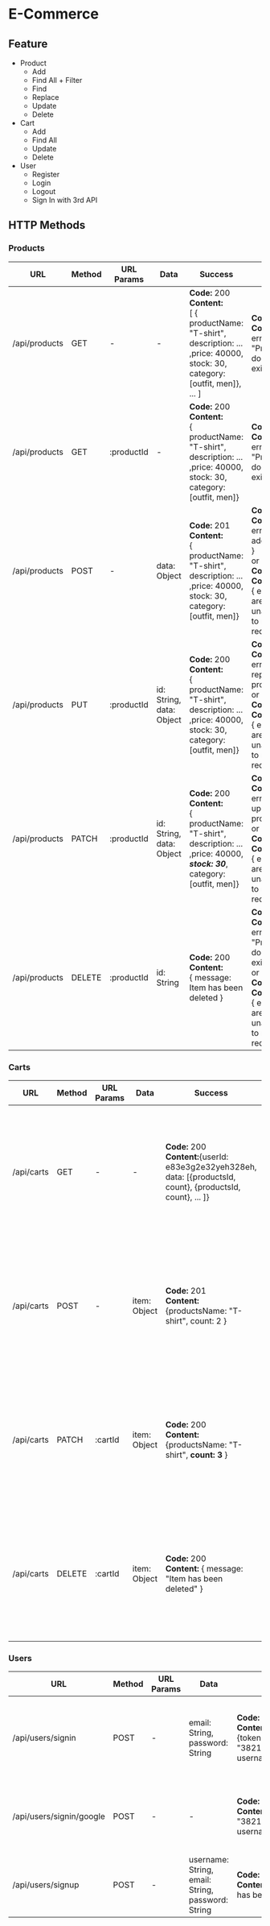 # E-Commerce
## Feature
- Product
	- Add
	- Find All + Filter
	- Find
	- Replace
	- Update
	- Delete
- Cart
	- Add
	- Find All
	- Update
	- Delete
- User
	- Register
	- Login
	- Logout
	- Sign In with 3rd API
## HTTP Methods
### Products
|URL|Method|URL Params|Data|Success|Error|
|---|------|----------|-----------|-------|-----|
|/api/products|GET|-|-| **Code:** 200 <br>**Content:** <br> [ { productName: "T-shirt", description: ... ,price: 40000, stock: 30, category:[outfit, men]}, ... ] |**Code:** 404<br> **Content:** { error : "Products doesn't exist" } |
|/api/products|GET|:productId|-| **Code:** 200 <br> **Content:**<br> { productName: "T-shirt", description: ... ,price: 40000, stock: 30, category:[outfit, men]} |**Code:** 404<br>**Content:** { error : "Product doesn't exist" } |
|/api/products|POST|-|data: Object| **Code:** 201 <br> **Content:**<br> { productName: "T-shirt", description: ... ,price: 40000, stock: 30, category:[outfit, men]} |**Code:** 404<br>**Content:** { error: "Can't add product" } <br> or <br> **Code:** 401<br>**Content:** <br> { error : "You are unauthorized to make this request." } |
|/api/products|PUT|:productId|id: String, data: Object| **Code:** 200<br>**Content:**<br> { productName: "T-shirt", description: ... ,price: 40000, stock: 30, category:[outfit, men]}  |**Code:** 404<br>**Content:** { error: "Can't replace product" }<br> or <br> **Code:** 401<br>**Content:** <br> { error : "You are unauthorized to make this request." } |
|/api/products|PATCH|:productId|id: String, data: Object| **Code:** 200<br>**Content:**<br> { productName: "T-shirt", description: ... ,price: 40000, **_stock: 30_**, category:[outfit, men]}  |**Code:** 404<br>**Content:** { error: "Can't update product" }<br> or <br> **Code:** 401<br>**Content:** <br> { error : "You are unauthorized to make this request." }|
|/api/products|DELETE|:productId|id: String| **Code:** 200<br>**Content:**<br>{ message: Item has been deleted } |**Code:** 404<br>**Content:** { error: "Product doesn't exist" } <br> or <br> **Code:** 401<br>**Content:** <br> { error : "You are unauthorized to make this request." }|

### Carts
|URL|Method|URL Params|Data|Success|Error|
|---|------|----------|-----------|-------|-----|
|/api/carts|GET|-|-| **Code:** 200<br>**Content:**{userId: e83e3g2e32yeh328eh, data: [{productsId, count}, {productsId, count}, ... ]} |**Code:** 404<br>**Content:** { error: "Cart doesn't exist" } <br> or <br> **Code:** 401<br>**Content:** <br> { error : "You are unauthorized to make this request." }| |
|/api/carts|POST|-|item: Object| **Code:** 201<br>**Content:** {productsName: "T-shirt", count: 2 } |**Code:** 404<br>**Content:** { error: "Item doesn't exist" } <br> or <br> **Code:** 401<br>**Content:** <br> { error : "You are unauthorized to make this request." }||
|/api/carts|PATCH|:cartId|item: Object| **Code:** 200<br>**Content:** {productsName: "T-shirt", **count: 3** } |**Code:** 404<br>**Content:** { error: "Item doesn't exist" } <br> or <br> **Code:** 401<br>**Content:** <br> { error : "You are unauthorized to make this request." }| |
|/api/carts|DELETE|:cartId|item: Object| **Code:** 200<br>**Content:** { message: "Item has been deleted" }|**Code:** 404<br>**Content:** { error: "Item doesn't exist" } <br> or <br> **Code:** 401<br>**Content:** <br> { error : "You are unauthorized to make this request." }| |

### Users
|URL|Method|URL Params|Data|Success|Error|
|---|------|----------|-----------|-------|-----|
|/api/users/signin|POST|-|email: String, password: String| **Code:** 200<br>**Content:** <br> {token: "3821739218fewfer32rf2", username:"Aditya" }|**Code:** 400<br> **Content:** { error: "Wrong Email or Password "}  |
|/api/users/signin/google|POST|-|-| **Code:** 200<br>**Content:** {token: "3821739218fewfer32rf2", username:"Aditya Pradana" |**Code:** 400 <br>**Content:** { error: "Bad request" } |
|/api/users/signup|POST|-|username: String, email: String, password: String| **Code:** 201<br>**Content:** { message: "User has been registerd" } |**Code:** 400 <br> **Content:** { error: "Bad request}  |

